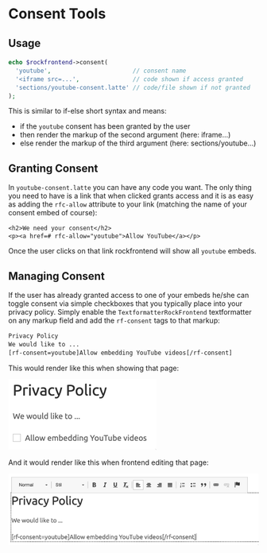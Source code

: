 # Consent Tools

## Usage

```php
echo $rockfrontend->consent(
  'youtube',                       // consent name
  '<iframe src=...',               // code shown if access granted
  'sections/youtube-consent.latte' // code/file shown if not granted
);
```

This is similar to if-else short syntax and means:

- if the `youtube` consent has been granted by the user
- then render the markup of the second argument (here: iframe...)
- else render the markup of the third argument (here: sections/youtube...)

## Granting Consent

In `youtube-consent.latte` you can have any code you want. The only thing you need to have is a link that when clicked grants access and it is as easy as adding the `rfc-allow` attribute to your link (matching the name of your consent embed of course):

```latte
<h2>We need your consent</h2>
<p><a href=# rfc-allow="youtube">Allow YouTube</a></p>
```

Once the user clicks on that link rockfrontend will show all `youtube` embeds.

## Managing Consent

If the user has already granted access to one of your embeds he/she can toggle consent via simple checkboxes that you typically place into your privacy policy. Simply enable the `TextformatterRockFrontend` textformatter on any markup field and add the `rf-consent` tags to that markup:

```txt
Privacy Policy
We would like to ...
[rf-consent=youtube]Allow embedding YouTube videos[/rf-consent]
```

This would render like this when showing that page:

<img src=checkbox.png class=blur>

And it would render like this when frontend editing that page:

<img src=checkbox2.png class=blur>